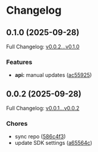 # Changelog

## 0.1.0 (2025-09-28)

Full Changelog: [v0.0.2...v0.1.0](https://github.com/ulixes/post-captain/compare/v0.0.2...v0.1.0)

### Features

* **api:** manual updates ([ac55925](https://github.com/ulixes/post-captain/commit/ac55925c16e62ad7c41e874cc54116828858e8d0))

## 0.0.2 (2025-09-28)

Full Changelog: [v0.0.1...v0.0.2](https://github.com/ulixes/post-captain/compare/v0.0.1...v0.0.2)

### Chores

* sync repo ([586c4f3](https://github.com/ulixes/post-captain/commit/586c4f3b434ec7c909922d1930a887563fa816bf))
* update SDK settings ([a65564c](https://github.com/ulixes/post-captain/commit/a65564c38ac997aeb5be06fcc13ed872947089a2))

